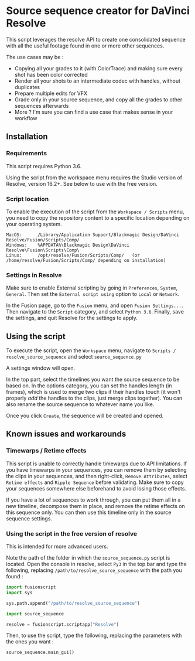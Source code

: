 # Source sequence creator for DaVinci Resolve

This script leverages the resolve API to create one consolidated sequence with all the useful 
footage found in one or more other sequences.

The use cases may be :

- Copying all your grades to it (with ColorTrace) and making sure every shot has been color corrected
- Render all your shots to an intermediate codec with handles, without duplicates
- Prepare multiple edits for VFX
- Grade only in your source sequence, and copy all the grades to other sequences afterwards
- More ? I'm sure you can find a use case that makes sense in your workflow

## Installation

### Requirements

This script requires Python 3.6.

Using the script from the workspace menu requires the Studio version of Resolve, version 16.2+. See below to use with the free version.

### Script location

To enable the execution of the script from the `Workspace / Scripts` menu, you need to copy the repository content to a specific location depending on your operating system.

```
MacOS:      /Library/Application Support/Blackmagic Design/DaVinci Resolve/Fusion/Scripts/Comp/
Windows:    %APPDATA%\Blackmagic Design\DaVinci Resolve\Fusion\Scripts\Comp\
Linux:      /opt/resolve/Fusion/Scripts/Comp/   (or /home/resolve/Fusion/Scripts/Comp/ depending on installation)
```

### Settings in Resolve

Make sure to enable External scripting by going in `Preferences`, `System`, `General`.
Then set the `External script using` option to `Local` or `Network`.

In the Fusion page, go to the `Fusion` menu, and open `Fusion Settings...`. 
Then navigate to the `Script` category, and select `Python 3.6`. 
Finally, save the settings, and quit Resolve for the settings to apply.

## Using the script

To execute the script, open the `Workspace` menu, navigate to `Scripts / resolve_source_sequence` and select `source_sequence.py`

A settings window will open.

In the top part, select the timelines you want the source sequence to be based on.
In the options category, you can set the handles length (in frames), which is used to merge two clips if their handles touch (it won't properly _add_ the handles to the clips, just merge clips together). You can also rename the source sequence to whatever name you like.

Once you click `Create`, the sequence will be created and opened.

## Known issues and workarounds

### Timewarps / Retime effects

This script is unable to correctly handle timewarps due to API limitations. 
If you have timewarps in your sequences, you can remove them by selecting the clips in your sequences, and then right-click, `Remove Attributes`, select `Retime effects` and `Ripple Sequence` before validating. 
Make sure to copy your sequences somewhere else beforehand to avoid losing those effects.

If you have a lot of sequences to work through, you can put them all in a new timeline, decompose them in place, and remove the retime effects on this sequence only. 
You can then use this timeline only in the source sequence settings.

### Using the script in the free version of resolve

This is intended for more advanced users.

Note the path of the folder in which the `source_sequence.py` script is located.
Open the console in resolve, select `Py3` in the top bar and type the following, replacing `/path/to/resolve_source_sequence` with the path you found :

```python
import fusionscript
import sys

sys.path.append("/path/to/resolve_source_sequence")

import source_sequence

resolve = fusionscript.scriptapp("Resolve")
```

Then, to use the script, type the following, replacing the parameters with the ones you want :

```python
source_sequence.main_gui()
```


